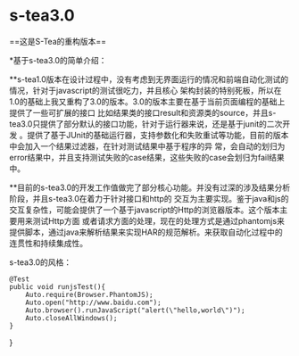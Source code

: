 s-tea3.0
========

==这是S-Tea的重构版本==



*基于s-tea3.0的简单介绍：

**s-tea1.0版本在设计过程中，没有考虑到无界面运行的情况和前端自动化测试的情况，针对于javascript的测试很吃力，并且核心
架构封装的特别死板，所以在1.0的基础上我又重构了3.0的版本。3.0的版本主要在基于当前页面编程的基础上提供了一些可扩展的接口
比如结果类的接口result和资源类的source，并且s-tea3.0只提供了部分默认的接口功能，针对于运行器来说，还是基于junit的二次开发
。提供了基于JUnit的基础运行器，支持参数化和失败重试等功能，目前的版本中会加入一个结果过滤器，在针对测试结果中基于程序的异
常，会自动的划归为error结果中，并且支持测试失败的case结果，这些失败的case会划归为fail结果中。


**目前的s-tea3.0的开发工作值做完了部分核心功能。并没有过深的涉及结果分析阶段，并且s-tea3.0在着力于针对接口和http的
交互为主要实现。鉴于java和js的交互复杂性，可能会提供了一个基于javascript的Http的浏览器版本。这个版本主要用来测试Http方面
或者请求方面的处理，现在的处理方式是通过phantomjs来提供脚本，通过java来解析结果来实现HAR的规范解析。来获取自动化过程中的
连贯性和持续集成性。

s-tea3.0的风格：

    @Test
    public void runjsTest(){
        Auto.require(Browser.PhantomJS);
        Auto.open("http://www.baidu.com");
        Auto.browser().runJavaScript("alert(\"hello,world\")");
        Auto.closeAllWindows();
    }
}
